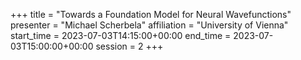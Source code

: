 +++
title = "Towards a Foundation Model for Neural Wavefunctions"
presenter = "Michael Scherbela"
affiliation = "University of Vienna"
start_time = 2023-07-03T14:15:00+00:00
end_time = 2023-07-03T15:00:00+00:00
session = 2
+++


